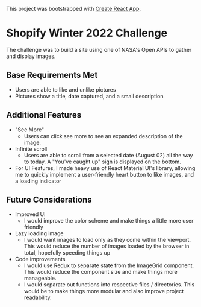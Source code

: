 This project was bootstrapped with [Create React App](https://github.com/facebook/create-react-app).

# Shopify Winter 2022 Challenge

The challenge was to build a site using one of NASA's Open APIs to gather and display images. 

## Base Requirements Met
- Users are able to like and unlike pictures
- Pictures show a title, date captured, and a small description

## Additional Features
- "See More"
    - Users can click see more to see an expanded description of the image.
- Infinite scroll
    - Users are able to scroll from a selected date (August 02) all the way to today. A "You've caught up" sign is displayed on the bottom.
- For UI Features, I made heavy use of React Material UI's library, allowing me to quickly implement a user-friendly heart button to like images, and a loading indicator

## Future Considerations
- Improved UI 
    - I would improve the color scheme and make things a little more user friendly
- Lazy loading image
    - I would want images to load only as they come within the viewport. This would reduce the number of images loaded by the browser in total, hopefully speeding things up 
- Code improvements
    - I would use Redux to separate state from the ImageGrid component. This would reduce the component size and make things more manageable.
    - I would separate out functions into respective files / directories. This would be to make things more modular and also improve project readability.
